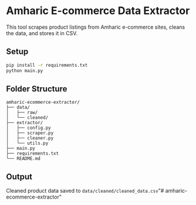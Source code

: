 # Amharic E-commerce Data Extractor

This tool scrapes product listings from Amharic e-commerce sites, cleans the data, and stores it in CSV.

## Setup
```bash
pip install -r requirements.txt
python main.py
```

## Folder Structure
```
amharic-ecommerce-extractor/
├── data/
│   ├── raw/
│   └── cleaned/
├── extractor/
│   ├── config.py
│   ├── scraper.py
│   ├── cleaner.py
│   └── utils.py
├── main.py
├── requirements.txt
└── README.md
```

## Output
Cleaned product data saved to `data/cleaned/cleaned_data.csv`"# amharic-ecommerce-extractor" 
